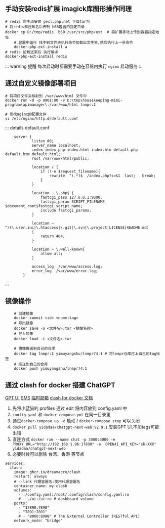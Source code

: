 ## 手动安装redis扩展  imagick库图形操作同理
```shell
# redis 需手动安装 pecl.php.net 下载tar包
# 将redis解压改名后传到 b68容器的指定目录
docker cp D:/tmp/redis  b68:/usr/src/php/ext  # 将扩展手动上传到容器指定地址
    # 容器中运行 找不到文件夹执行命令加载出文件夹,然后执行上一步命令
    docker-php-ext-install a 
# redis 加载进来后 执行编译
docker-php-ext-install redis
```

::: warning 提醒
每次启动时都需要手动在容器内执行 `nginx` 启动服务
:::


## 通过自定义镜像部署项目
```shell
# 将项目文件夹映射到 /var/www/html 文件中
docker run -d -p 8001:80 -v D:\tmp\housekeeping-mini-program\apimanager\:/var/www/html lnmpr:1

# 修改nginx的配置文件
vi /etc/nginx/http.d/default.conf
```

::: details default.conf
```shell
    server {
            listen 80;
            server_name localhost;
            index index.php index.html index.htm default.php default.htm default.html;
            root /var/www/html/public;
    
            location / {
                if (!-e $request_filename){
                    rewrite  ^(.*)$  /index.php?s=$1  last;   break;
                }
            }
        
            location ~ \.php$ {
                fastcgi_pass 127.0.0.1:9000;
                fastcgi_param SCRIPT_FILENAME $document_root$fastcgi_script_name;
                include fastcgi_params;
            }
        
            location ~ ^/(\.user.ini|\.htaccess|\.git|\.svn|\.project|LICENSE|README.md)
            {
                return 404;
            }
        
            location ~ \.well-known{
                allow all;
            }
        
            access_log  /var/www/access.log;
            error_log  /var/www/error.log;
        }
```
:::


## 镜像操作
```shell
    # 创建镜像
    docker commit <id> <name:tag>
    # 导出镜像
    docker save -o <文件名>.tar <镜像名称>
    # 导入镜像
    docker load -i <文件名>.tar
    
    # 镜像推送到自己的仓库
    docker tag lnmpr:1 yimuyangshu/lnmpr74:1 # 将lnmpr仓库打上自己的tag标签
    # 推送到自己的仓库
    docker push yimuyangshu/lnmpr74:1
```

## 通过 clash for docker 搭建 ChatGPT
[GPT UI](https://github.com/Yidadaa/ChatGPT-Next-Web/blob/main/README_CN.md#%E9%83%A8%E7%BD%B2)
[SMS](https://sms-activate.org/cn)
[临时邮箱](https://temp-mail.org/)
[clash for docker 文档](https://dreamacro.github.io/clash/introduction/service.html#docker)

1. 先将小蓝猫的 profiles 通过 edit 将内容放到 config.yaml 中
2. `config.yaml` 和 `docker-compose.yml` 在同一目录里
3. 通过`docker-compose up -d` 启动  / `docker-compose stop` 可以关闭
4. `docker pull yidadaa/chatgpt-next-web:v2.9.1` 安装GPT UI,不加tags可能出错
6. 直连方式 `docker run --name chat -p 3000:3000 -e PROXY_URL="http://192.168.1.96:17890" -e  OPENAI_API_KEY="sk-XXX" yidadaa/chatgpt-next-web`
7. 必要时候可以删除 台湾、香港 等节点
```shell
services:
  clash:
    image: ghcr.io/dreamacro/clash
    restart: always
    # --link 代理容器名:使用代理容器名 
    container_name: my-clash
    volumes:
      - ./config.yaml:/root/.config/clash/config.yaml:ro
      # - ./ui:/ui:ro # dashboard volume
    ports:
      - "17890:7890"
      - "7891:7891"
      # - "8080:8080" # The External Controller (RESTful API)
    network_mode: "bridge"
```